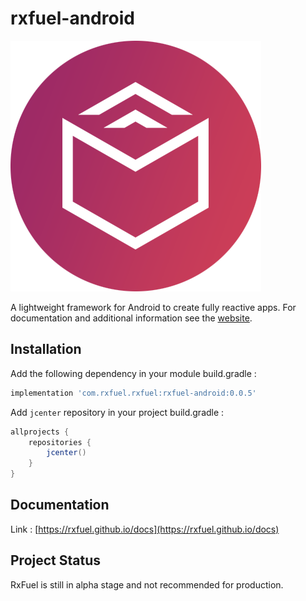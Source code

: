 # rxfuel-android
![RxFuel Logo](https://raw.githubusercontent.com/rxfuel/rxfuel.github.io/master/assets/images/logo_colored.png)

A lightweight framework for Android to create fully reactive apps. 
For documentation and additional information see the [website](https://rxfuel.github.io/).

## Installation

Add the following dependency in your module build.gradle :

```gradle
implementation 'com.rxfuel.rxfuel:rxfuel-android:0.0.5'
```

Add `jcenter` repository in your project build.gradle : 

```gradle
allprojects {
    repositories {
        jcenter()
    }
}
```

## Documentation

Link : [https://rxfuel.github.io/docs](https://rxfuel.github.io/docs)

## Project Status

RxFuel is still in alpha stage and not recommended for production.
